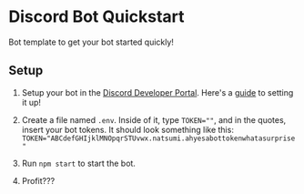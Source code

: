 # Discord Bot Quickstart

Bot template to get your bot started quickly!

## Setup

1. Setup your bot in the [Discord Developer Portal](https://discordapp.com/developers/applications). Here's a [guide](https://discordpy.readthedocs.io/en/latest/discord.html) to setting it up!

2. Create a file named `.env`. Inside of it, type `TOKEN=""`, and in the quotes, insert your bot tokens. It should look something like this:
`TOKEN="ABCdefGHIjklMNOpqrSTUvwx.natsumi.ahyesabottokenwhatasurprise"`

3. Run `npm start` to start the bot.

4. Profit???
